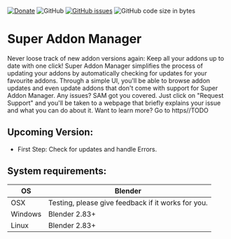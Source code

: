 [![Donate](https://img.shields.io/endpoint?url=https%3A%2F%2Fraw.githubusercontent.com%2FBlenderDefender%2FBlenderDefender%2Fshields_endpoint%2FSUPERADDONMANAGER.json)](https://blendermarket.com/products/superaddonmanager)
![GitHub](https://img.shields.io/github/license/BlenderDefender/SuperAddonManager?color=green&style=for-the-badge)
[![GitHub issues](https://img.shields.io/github/issues/BlenderDefender/SuperAddonManager?style=for-the-badge)](https://github.com/BlenderDefender/SuperAddonManager/issues)
![GitHub code size in bytes](https://img.shields.io/github/languages/code-size/BlenderDefender/SuperAddonManager?style=for-the-badge)

# Super Addon Manager

Never loose track of new addon versions again: Keep all your addons up to date with one click!
Super Addon Manager simplifies the process of updating your addons by automatically checking for updates for your favourite addons. Through a simple UI, you'll be able to browse addon updates and even update addons that don't come with support for Super Addon Manager. Any issues? SAM got you covered. Just click on "Request Support" and you'll be taken to a webpage that briefly explains your issue and what you can do about it. Want to learn more? Go to https//TODO

## Upcoming Version:

<!-- CHANGELOG -->
- First Step: Check for updates and handle Errors.

<!-- CHANGELOG -->

## System requirements:

| **OS**  | **Blender**                                        |
| ------- | -------------------------------------------------- |
| OSX     | Testing, please give feedback if it works for you. |
| Windows | Blender 2.83+                                      |
| Linux   | Blender 2.83+                                      |
